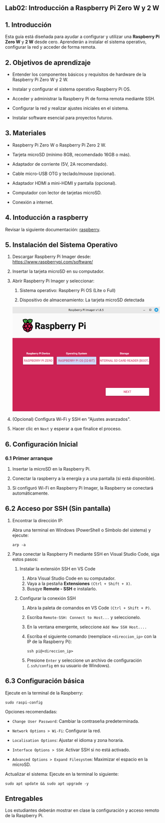 ## Lab02: Introducción a Raspberry Pi Zero W y 2 W

## 1. Introducción

Esta guía está diseñada para ayudar a configurar y utilizar una **Raspberry Pi Zero W** y **2 W** desde cero. Aprenderán a instalar el sistema operativo, configurar la red y acceder de forma remota.

## 2. Objetivos de aprendizaje

* Entender los componentes básicos y requisitos de hardware de la Raspberry Pi Zero W y 2 W.

* Instalar y configurar el sistema operativo Raspberry Pi OS.

* Acceder y administrar la Raspberry Pi de forma remota mediante SSH.

* Configurar la red y realizar ajustes iniciales en el sistema.

* Instalar software esencial para proyectos futuros.


## 3. Materiales

* Raspberry Pi Zero W o Raspberry Pi Zero 2 W.

* Tarjeta microSD (mínimo 8GB, recomendado 16GB o más).

* Adaptador de corriente (5V, 2A recomendado).

* Cable micro-USB OTG y teclado/mouse (opcional).

* Adaptador HDMI a mini-HDMI y pantalla (opcional).

* Computador con lector de tarjetas microSD.

* Conexión a internet.


## 4. Intoducción a raspberry

Revisar la siguiente documentación: [raspberry](/labs/02_lab02/raspberry_intro.md).

## 5. Instalación del Sistema Operativo

1. Descargar Raspberry Pi Imager desde: https://www.raspberrypi.com/software/

2. Insertar la tarjeta microSD en su computador.

3. Abrir Raspberry Pi Imager y seleccionar:

    1. Sistema operativo: Raspberry Pi OS (Lite o Full)

    2. Dispositivo de almacenamiento: La tarjeta microSD detectada

    ![imager](/labs/figs/lab02/imager.png)

4. (Opcional) Configura Wi-Fi y SSH en "Ajustes avanzados".

5. Hacer clic en ```Next``` y esperar a que finalice el proceso.

## 6. Configuración Inicial

### 6.1 Primer arranque

1. Insertar la microSD en la Raspberry Pi.

2. Conectar la raspberry a la energía y a una pantalla (si está disponible).

3. Si configuró Wi-Fi en Raspberry Pi Imager, la Raspberry se conectará automáticamente.


## 6.2 Acceso por SSH (Sin pantalla)

1. Encontrar la dirección IP:

    Abra una terminal en Windows (PowerShell o Símbolo del sistema) y ejecute:

    ```
    arp -a
    ```

2. Para conectar la Raspberry Pi mediante SSH en Visual Studio Code, siga estos pasos:

    1. Instalar la extensión SSH en VS Code

        1. Abra Visual Studio Code en su computador.
        2. Vaya a la pestaña **Extensiones** ```(Ctrl + Shift + X)```.
        3. Busqye **Remote - SSH** e instalarlo.

    2. Configurar la conexión SSH

        1. Abra la paleta de comandos en VS Code ```(Ctrl + Shift + P)```.
        2. Escriba ```Remote-SSH: Connect to Host...``` y seleccionelo.
        3. En la ventana emergente, seleccione ```Add New SSH Host....```
        4. Escriba el siguiente comando (reemplace ```<direccion_ip>``` con la IP de la Raspberry Pi):

            ```
            ssh pi@<direccion_ip>
            ```

        5. Presione ```Enter``` y seleccione un archivo de configuración (```.ssh/config``` en su usuario de Windows).

## 6.3 Configuración básica

Ejecute en la terminal de la Raspberry:

```
sudo raspi-config
```

Opciones recomendadas:

* ```Change User Password```: Cambiar la contraseña predeterminada.

* ```Network Options > Wi-Fi```: Configurar la red.

* ```Localisation Options```: Ajustar el idioma y zona horaria.

* ```Interface Options > SSH```: Activar SSH si no está activado.

* ```Advanced Options > Expand Filesystem```: Maximizar el espacio en la microSD.

Actualizar el sistema: Ejecute en la terminal lo siguiente:

```
sudo apt update && sudo apt upgrade -y  
```

## Entregables

Los estudiantes deberán mostrar en clase la configuración y acceso remoto de la Raspberry Pi.